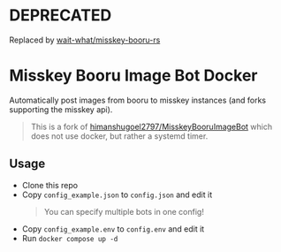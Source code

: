 # DEPRECATED 
Replaced by [wait-what/misskey-booru-rs](https://github.com/wait-what/misskey-booru-rs)

# Misskey Booru Image Bot Docker
Automatically post images from booru to misskey instances (and forks supporting the misskey api).

> This is a fork of [himanshugoel2797/MisskeyBooruImageBot](https://github.com/himanshugoel2797/MisskeyBooruImageBot) which does not use docker, but rather a systemd timer.

## Usage
- Clone this repo
- Copy `config_example.json` to `config.json` and edit it
    > You can specify multiple bots in one config!
- Copy `config_example.env` to `config.env` and edit it
- Run `docker compose up -d`
